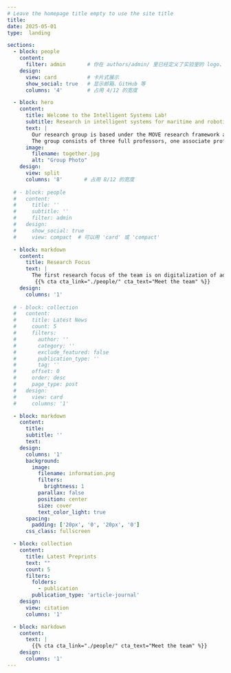 ```yaml
---
# Leave the homepage title empty to use the site title
title:
date: 2025-05-01
type:  landing

sections:
  - block: people
    content:
      filter: admin       # 你在 authors/admin/ 里已经定义了实验室的 logo、名称、社交
    design:
      view: card          # 卡片式展示
      show_social: true   # 显示邮箱、GitHub 等
      columns: '4'        # 占用 4/12 的宽度

  - block: hero
    content:
      title: Welcome to the Intelligent Systems Lab!
      subtitle: Research in intelligent systems for maritime and robotics
      text: |
        Our research group is based under the MOVE research framework and belongs to <a href="https://www.ntnu.edu/ihb/department-of-ocean-operations-and-civil-engineering" target="_blank">the Department of Ocean Operations and Civil Engineering</a> under <a href="https://www.ntnu.edu/iv" target="_blank">the Faculty of Engineering</a>.
        The group consists of three full professors, one associate professor, three postdoctoral research fellows, and nine Ph.D. candidates.
      image:
        filename: together.jpg
        alt: "Group Photo"
    design:
      view: split
      columns: '8'       # 占用 8/12 的宽度
    
  # - block: people
  #   content:
  #     title: ''
  #     subtitle: ''
  #     filter: admin
  #   design:
  #     show_social: true
  #     view: compact  # 可以用 'card' 或 'compact'

  - block: markdown
    content:
      title: Research Focus
      text: |    
        The first research focus of the team is on digitalization of advanced marine systems, a field known for its multidisciplinary nature encompassing hydrodynamics, thermal analysis, control, etc. While conventional approaches typically involve the separate simulation of these subsystems, the team leading by Prof. Zhang pioneered the development of an integrated co-simulation framework for marine surface vessels, seamlessly incorporating over 10 multidisciplinary subsystems. The research works extended to the creation of a digital twin for marine vessels in real operation as the first, enabling remote monitoring and control of these complex systems. The second distinct research in the lab is in the area of physics-data cooperative hybrid modelling and control of marine vessels considering environmental and operational uncertainties. Unlike classic model-based or pure data-driven approaches, there have been few attempts to build predictive models by organically incorporating them together in a holistic manner. One of the primary reasons is that the model complexity due to frequent interaction with water results in an inaccurate description of marine vehicle dynamics. Furthermore, uncertainties and environmental disturbance including as operational conditional changing, wind and waves, add extra complexity and hinder obtaining ship dynamic model with high fidelity.
         {{% cta cta_link="./people/" cta_text="Meet the team" %}}
    design:
      columns: '1'
      
  # - block: collection
  #   content:
  #     title: Latest News
  #     count: 5
  #     filters:
  #       author: ''
  #       category: ''
  #       exclude_featured: false
  #       publication_type: ''
  #       tag: ''
  #     offset: 0
  #     order: desc
  #     page_type: post
  #   design:
  #     view: card
  #     columns: '1'

  - block: markdown
    content:
      title:
      subtitle: ''
      text:
    design:
      columns: '1'
      background:
        image: 
          filename: information.png
          filters:
            brightness: 1
          parallax: false
          position: center
          size: cover
          text_color_light: true
      spacing:
        padding: ['20px', '0', '20px', '0']
      css_class: fullscreen

  - block: collection
    content:
      title: Latest Preprints
      text: ""
      count: 5
      filters:
        folders:
          - publication
        publication_type: 'article-journal'
    design:
      view: citation
      columns: '1'

  - block: markdown
    content:
      text: |
        {{% cta cta_link="./people/" cta_text="Meet the team" %}}
    design:
      columns: '1'
---
```

